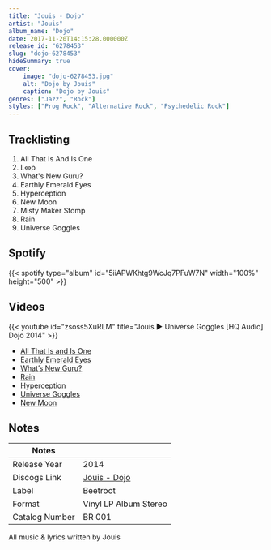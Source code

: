 ```yaml
---
title: "Jouis - Dojo"
artist: "Jouis"
album_name: "Dojo"
date: 2017-11-20T14:15:28.000000Z
release_id: "6278453"
slug: "dojo-6278453"
hideSummary: true
cover:
    image: "dojo-6278453.jpg"
    alt: "Dojo by Jouis"
    caption: "Dojo by Jouis"
genres: ["Jazz", "Rock"]
styles: ["Prog Rock", "Alternative Rock", "Psychedelic Rock"]
---
```


## Tracklisting
1. All That Is And Is One
2. L∞p
3. What's New Guru?
4. Earthly Emerald Eyes
5. Hyperception
6. New Moon
7. Misty Maker Stomp
8. Rain
9. Universe Goggles


## Spotify
{{< spotify type="album" id="5iiAPWKhtg9WcJq7PFuW7N" width="100%" height="500" >}}



## Videos
{{< youtube id="zsoss5XuRLM" title="Jouis ► Universe Goggles [HQ Audio] Dojo 2014" >}}
- [All That Is and Is One](https://www.youtube.com/watch?v=0jw7-AulkFI)
- [Earthly Emerald Eyes](https://www.youtube.com/watch?v=WZ5DJSlykqs)
- [What’s New Guru?](https://www.youtube.com/watch?v=eEj4wtD0I84)
- [Rain](https://www.youtube.com/watch?v=dOk0kJU9MiI)
- [Hyperception](https://www.youtube.com/watch?v=pu3KrmUZ9Tc)
- [Universe Goggles](https://www.youtube.com/watch?v=ZVAL2CkJO5I)
- [New Moon](https://www.youtube.com/watch?v=1W1eR2hEmPQ)

## Notes
| Notes          |             |
| ---------------| ----------- |
| Release Year   | 2014 |
| Discogs Link   | [Jouis - Dojo](https://www.discogs.com/release/6278453-Jouis-Dojo) |
| Label          | Beetroot |
| Format         | Vinyl LP Album Stereo |
| Catalog Number | BR 001 |

All music & lyrics written by Jouis
